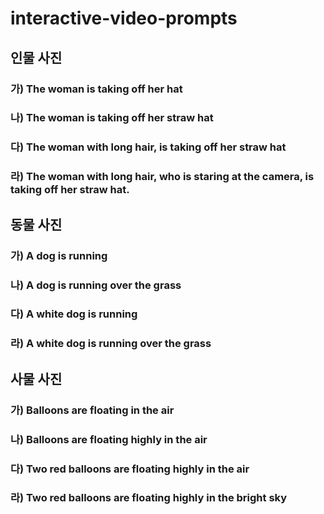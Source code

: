 # interactive-video-prompts

## 인물 사진


### 가) The woman is taking off her hat
### 나) The woman is taking off her straw hat
### 다) The woman with long hair, is taking off her straw hat
### 라) The woman with long hair, who is staring at the camera, is taking off her straw hat.

## 동물 사진

### 가) A dog is running
### 나) A dog is running over the grass
### 다) A white dog is running
### 라) A white dog is running over the grass

## 사물 사진

### 가) Balloons are floating in the air
### 나) Balloons are floating highly in the air
### 다) Two red balloons are floating highly in the air
### 라) Two red balloons are floating highly in the bright sky
